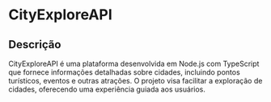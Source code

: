 # CityExploreAPI
## Descrição
CityExploreAPI é uma plataforma desenvolvida em Node.js com TypeScript que fornece informações detalhadas sobre cidades, incluindo pontos turísticos, eventos e outras atrações. O projeto visa facilitar a exploração de cidades, oferecendo uma experiência guiada aos usuários.
